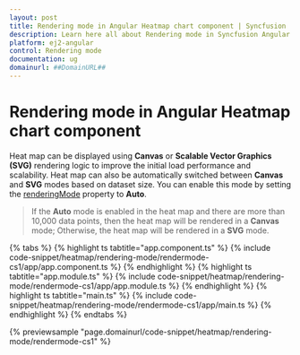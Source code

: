 ```yaml
---
layout: post
title: Rendering mode in Angular Heatmap chart component | Syncfusion
description: Learn here all about Rendering mode in Syncfusion Angular Heatmap chart component of Syncfusion Essential JS 2 and more.
platform: ej2-angular
control: Rendering mode 
documentation: ug
domainurl: ##DomainURL##
---
```


# Rendering mode in Angular Heatmap chart component

Heat map can be displayed using **Canvas** or **Scalable Vector Graphics (SVG)** rendering logic to improve the initial load performance and scalability. Heat map can also be automatically switched between **Canvas** and **SVG** modes based on dataset size. You can enable this mode by setting the [renderingMode](https://ej2.syncfusion.com/angular/documentation/api/heatmap/#renderingmode) property to **Auto**.

> If the **Auto** mode is enabled in the heat map and there are more than 10,000 data points, then the heat map will be rendered in a **Canvas** mode; Otherwise, the heat map will be rendered in a **SVG** mode.

{% tabs %}
{% highlight ts tabtitle="app.component.ts" %}
{% include code-snippet/heatmap/rendering-mode/rendermode-cs1/app/app.component.ts %}
{% endhighlight %}
{% highlight ts tabtitle="app.module.ts" %}
{% include code-snippet/heatmap/rendering-mode/rendermode-cs1/app/app.module.ts %}
{% endhighlight %}
{% highlight ts tabtitle="main.ts" %}
{% include code-snippet/heatmap/rendering-mode/rendermode-cs1/app/main.ts %}
{% endhighlight %}
{% endtabs %}
  
{% previewsample "page.domainurl/code-snippet/heatmap/rendering-mode/rendermode-cs1" %}